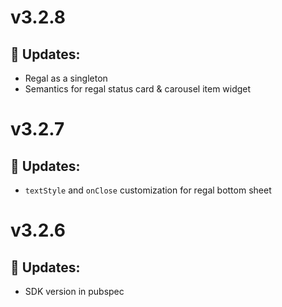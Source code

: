 # v3.2.8
## 🚀 Updates:
  - Regal as a singleton
  - Semantics for regal status card & carousel item widget

# v3.2.7
## 🚀 Updates:
  - `textStyle` and `onClose` customization for regal bottom sheet

# v3.2.6
## 🚀 Updates:
  - SDK version in pubspec

